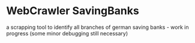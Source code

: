 # WebCrawler SavingBanks
 a scrapping tool to identify all branches of german saving banks - work in progress (some minor debugging still necessary)
